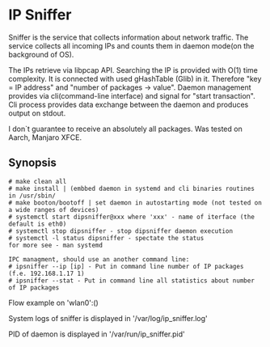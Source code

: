 IP Sniffer
==================

Sniffer is the service that collects information about network traffic.
The service collects all incoming IPs and counts them in daemon mode(on the background of OS).

The IPs retrieve via libpcap API.
Searching the IP is provided with O(1) time complexity. It is connected with used gHashTable (Glib) in it. 
Therefore "key = IP address" and "number of packages -> value".
Daemon management provides via cli(command-line interface) and signal for "start transaction".
Cli process provides data exchange between the daemon and produces output on stdout. 

I don`t guarantee to receive an absolutely all packages.
Was tested on Aarch, Manjaro XFCE.

Synopsis
--------

```
# make clean all
# make install | (embbed daemon in systemd and cli binaries routines in /usr/sbin/
# make booton/bootoff | set daemon in autostarting mode (not tested on a wide ranges of devices)
# systemctl start dipsniffer@xxx where 'xxx' - name of iterface (the default is eth0)
# systemctl stop dipsniffer - stop dipsniffer daemon execution
# systemctl -l status dipsniffer - spectate the status
for more see - man systemd

IPC managment, should use an another command line:
# ipsniffer --ip [ip] - Put in command line number of IP packages (f.e. 192.168.1.17 1)
# ipsniffer --stat - Put in command line all statistics about number of IP packages 
```


Flow example on 'wlan0':()


System logs of sniffer is displayed in '/var/log/ip_sniffer.log'

PID of daemon is displayed in '/var/run/ip_sniffer.pid'
